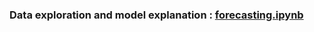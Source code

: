 ### Data exploration and model explanation :  [forecasting.ipynb](https://nbviewer.jupyter.org/github/JuiChang/2019Qingming-ElectricityPeakloadPrediction/blob/master/forecasting.ipynb)
